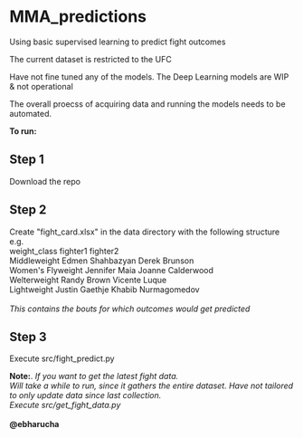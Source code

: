 # MMA_predictions
Using basic supervised learning to predict fight outcomes

The current dataset is restricted to the UFC

Have not fine tuned any of the models.
The Deep Learning models are WIP & not operational

The overall proecss of acquiring data and running the models needs to be automated.  

**To run:**

## Step 1
Download the repo

## Step 2
Create "fight_card.xlsx" in the data directory with the following structure<br>
e.g.<br>
weight_class	fighter1	fighter2<br>
Middleweight	Edmen Shahbazyan	Derek Brunson<br>
Women's Flyweight	Jennifer Maia	Joanne Calderwood<br>
Welterweight	Randy Brown	Vicente Luque<br>
Lightweight	Justin Gaethje	Khabib Nurmagomedov<br>
<br>
*This contains the bouts for which outcomes would get predicted*<br>

## Step 3
Execute src/fight_predict.py


**__Note:__**.
*If you want to get the latest fight data.*<br>
*Will take a while to run, since it gathers the  entire dataset.  Have not tailored  to only update data since last collection.*<br>
*Execute src/get_fight_data.py*<br>
<br>
**@ebharucha**
